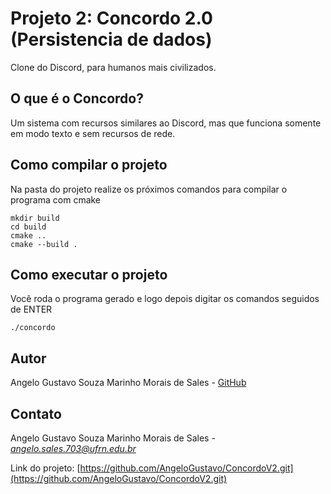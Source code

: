 # Projeto 2: Concordo 2.0 (Persistencia de dados)
Clone do Discord, para humanos mais civilizados.

## O que é o Concordo?
Um sistema com recursos similares ao Discord, mas que funciona somente em modo texto e sem recursos de
rede. 

## Como compilar o projeto
Na pasta do projeto realize os próximos comandos para compilar o programa com cmake
```console
mkdir build
cd build
cmake ..
cmake --build .
```

## Como executar o projeto
Você roda o programa gerado e logo depois digitar os comandos seguidos de ENTER
```console
./concordo
```

## Autor

Angelo Gustavo Souza Marinho Morais de Sales -
[GitHub](https://github.com/AngeloGustavo)

## Contato

Angelo Gustavo Souza Marinho Morais de Sales -
*<angelo.sales.703@ufrn.edu.br>*

Link do projeto: [https://github.com/AngeloGustavo/ConcordoV2.git](https://github.com/AngeloGustavo/ConcordoV2.git)
